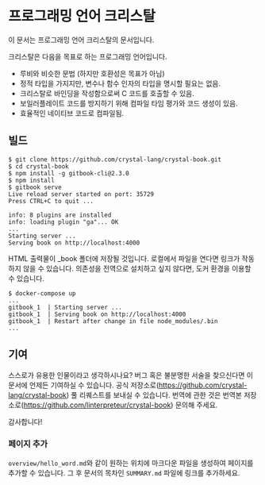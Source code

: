 # 프로그래밍 언어 크리스탈

이 문서는 프로그래밍 언어 크리스탈의 문서입니다.

크리스탈은 다음을 목표로 하는 프로그래밍 언어입니다.

* 루비와 비슷한 문법 (하지만 호환성은 목표가 아님)
* 정적 타입을 가지지만, 변수나 함수 인자의 타입을 명시할 필요는 없음.
* 크리스탈로 바인딩을 작성함으로써 C 코드를 호출할 수 있음.
* 보일러플레이트 코드를 방지하기 위해 컴파일 타임 평가와 코드 생성이 있음.
* 효율적인 네이티브 코드로 컴파일됨.

## 빌드

```
$ git clone https://github.com/crystal-lang/crystal-book.git
$ cd crystal-book
$ npm install -g gitbook-cli@2.3.0
$ npm install
$ gitbook serve
Live reload server started on port: 35729
Press CTRL+C to quit ...

info: 8 plugins are installed
info: loading plugin "ga"... OK
...
Starting server ...
Serving book on http://localhost:4000

```

HTML 출력물이 _book 폴더에 저장될 것입니다. 로컬에서 파일을 연다면 링크가 작동하지 않을 수 있습니다.
의존성을 전역으로 설치하고 싶지 않다면, 도커 환경을 이용할 수 있습니다.

```
$ docker-compose up
...
gitbook_1  | Starting server ...
gitbook_1  | Serving book on http://localhost:4000
gitbook_1  | Restart after change in file node_modules/.bin
...
```

## 기여

스스로가 유용한 인물이라고 생각하시나요? 버그 혹은 불분명한 서술을 찾으신다면 이 문서에 언제든 기여하실 수 있습니다. 공식 저장소로(https://github.com/crystal-lang/crystal-book) 풀 리퀘스트를 보내실 수 있습니다. 번역에 관한 것은 번역본 저장소로(https://github.com/linterpreteur/crystal-book) 문의해 주세요.

감사합니다!

### 페이지 추가

`overview/hello_word.md`와 같이 원하는 위치에 마크다운 파일을 생성하여 페이지를 추가할 수 있습니다. 그 후 문서의 목차인 `SUMMARY.md` 파일에 링크를 추가하세요.